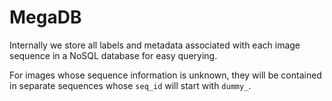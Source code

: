 

# MegaDB

Internally we store all labels and metadata associated with each image sequence in a NoSQL database for easy querying.

For images whose sequence information is unknown, they will be contained in separate sequences whose `seq_id` will start with `dummy_`.

